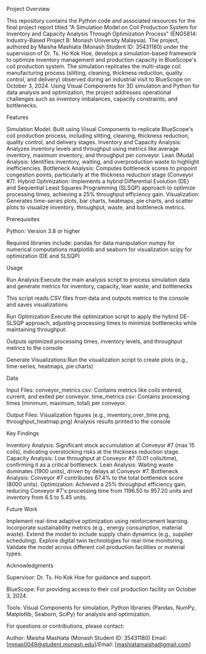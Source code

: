 
Project Overview

This repository contains the Python code and associated resources for the final project report titled "A Simulation Model on Coil Production System for Inventory and Capacity Analysis Through Optimization Process" (ENG5814: Industry-Based Project B: Monash University Malaysia). The project, authored by Maisha Mashiata (Monash Student ID: 35431180) under the supervision of Dr. Ts. Ho Kok Hoe, develops a simulation-based framework to optimize inventory management and production capacity in BlueScope's coil production system. The simulation replicates the multi-stage coil manufacturing process (slitting, cleaning, thickness reduction, quality control, and delivery) observed during an industrial visit to BlueScope on October 3, 2024. Using Visual Components for 3D simulation and Python for data analysis and optimization, the project addresses operational challenges such as inventory imbalances, capacity constraints, and bottlenecks.

Features

Simulation Model: Built using Visual Components to replicate BlueScope's coil production process, including slitting, cleaning, thickness reduction, quality control, and delivery stages.
Inventory and Capacity Analysis: Analyzes inventory levels and throughput using metrics like average inventory, maximum inventory, and throughput per conveyor.
Lean (Muda) Analysis: Identifies inventory, waiting, and overproduction waste to highlight inefficiencies.
Bottleneck Analysis: Computes bottleneck scores to pinpoint congestion points, particularly at the thickness reduction stage (Conveyor #7).
Hybrid Optimization: Implements a hybrid Differential Evolution (DE) and Sequential Least Squares Programming (SLSQP) approach to optimize processing times, achieving a 25% throughput efficiency gain.
Visualization: Generates time-series plots, bar charts, heatmaps, pie charts, and scatter plots to visualize inventory, throughput, waste, and bottleneck metrics.


Prerequisites

Python: Version 3.8 or higher


Required libraries include:
pandas for data manipulation
numpy for numerical computations
matplotlib and seaborn for visualization
scipy for optimization (DE and SLSQP)


Usage

Run Analysis:Execute the main analysis script to process simulation data and generate metrics for inventory, capacity, lean waste, and bottlenecks

This script reads CSV files from data and outputs metrics to the console and saves visualizations

Run Optimization:Execute the optimization script to apply the hybrid DE-SLSQP approach, adjusting processing times to minimize bottlenecks while maintaining throughput:

Outputs optimized processing times, inventory levels, and throughput metrics to the console 

Generate Visualizations:Run the visualization script to create plots (e.g., time-series, heatmaps, pie charts)



Data

Input Files:
conveyor_metrics.csv: Contains metrics like coils entered, current, and exited per conveyor.
time_metrics.csv: Contains processing times (minimum, maximum, total) per conveyor.


Output Files:
Visualization figures (e.g., inventory_over_time.png, throughput_heatmap.png) 
Analysis results printed to the console 



Key Findings

Inventory Analysis: Significant stock accumulation at Conveyor #7 (max 15 coils), indicating overstocking risks at the thickness reduction stage.
Capacity Analysis: Low throughput at Conveyor #7 (0.01 coils/time), confirming it as a critical bottleneck.
Lean Analysis: Waiting waste dominates (1900 units), driven by delays at Conveyor #7.
Bottleneck Analysis: Conveyor #7 contributes 67.4% to the total bottleneck score (8000 units).
Optimization: Achieved a 25% throughput efficiency gain, reducing Conveyor #7's processing time from 1196.50 to 957.20 units and inventory from 6.5 to 5.45 units.

Future Work

Implement real-time adaptive optimization using reinforcement learning.
Incorporate sustainability metrics (e.g., energy consumption, material waste).
Extend the model to include supply chain dynamics (e.g., supplier scheduling).
Explore digital twin technologies for real-time monitoring.
Validate the model across different coil production facilities or material types.

Acknowledgments

Supervisor: Dr. Ts. Ho Kok Hoe for guidance and support.

BlueScope: For providing access to their coil production facility on October 3, 2024.

Tools: Visual Components for simulation, Python libraries (Pandas, NumPy, Matplotlib, Seaborn, SciPy) for analysis and optimization.


For questions or contributions, please contact:

Author: Maisha Mashiata (Monash Student ID: 35431180)
Email: [mmas0049@student.monash.edu]/Email: [mashiatamaisha@gmail.com]

